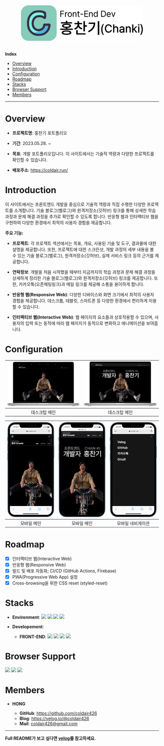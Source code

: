 <br/>
<div align = "center"><img src="./readmeImgs/logo.png" alt="logo" width="400px"></div>
<br/>
<!-- Index -->

**Index**

<ul>
    <li><a href="#overview">Overview</a></li>
    <li><a href="#introduction">Introduction</a></li>
    <li><a href="#configuration">Configuration</a></li>
    <li><a href="#roadmap">Roadmap</a></li>
    <li><a href="#stacks">Stacks</a></li>
   <li><a href="#browser-support">Browser Support</a></li>
   <li><a href="#members">Members</a></li>
</ul>

---

# Overview

- **프로젝트명**: 홍찬기 포트폴리오

- **기간**: 2023.05.28. ~

- **목표**: 개발 포트폴리오입니다. 이 사이트에서는 기술적 역량과 다양한 프로젝트를 확인할 수 있습니다.

- **배포주소**: https://coldair.run/

# Introduction

이 사이트에서는 프론트앤드 개발을 중심으로 기술적 역량과 직접 수행한 다양한 프로젝트를 소개합니다. 기술 블로그(벨로그)와 원격저장소(깃허브) 링크를 통해 상세한 학습 과정과 문제 해결 과정을 추가로 확인할 수 있도록 합니다. 반응형 웹과 인터랙티브 웹을 구현하여 다양한 환경에서 최적의 사용자 경험을 제공합니다.

**주요 기능:**

- **프로젝트**: 각 프로젝트 섹션에서는 목표, 개요, 사용된 기술 및 도구, 결과물에 대한 설명을 제공합니다. 또한, 프로젝트에 대한 스크린샷, 개발 과정의 세부 내용을 볼 수 있는 기술 블로그(벨로그), 원격저장소(깃허브), 실제 서비스 링크 등의 근거를 제공합니다.

- **연락정보**: 개발을 처음 시작했을 때부터 지금까지의 학습 과정과 문제 해결 과정을 상세하게 정리한 기술 블로그(벨로그)와 원격저장소(깃허브) 링크를 제공합니다. 또한, 카카오톡(오픈채팅링크)과 메일 링크를 제공해 소통을 용이하게 합니다.

- **반응형 웹(Responsive Web)**: 다양한 디바이스와 화면 크기에서 최적의 사용자 경험을 제공합니다. 데스크톱, 태블릿, 스마트폰 등 다양한 환경에서 편리하게 이용할 수 있습니다.

- **인터랙티브 웹(Interactive Web)**: 웹 페이지의 요소들과 상호작용할 수 있으며, 사용자의 입력 또는 동작에 따라 웹 페이지가 동적으로 변화하고 애니메이션을 보여줍니다.

# Configuration

| <img src="./readmeImgs/desktop_main.webp" alt="데스크톱 메인"> | <img src="./readmeImgs/desktop_main_2.webp" alt="데스크톱 메인2"> |
| :------------------------------------------------------------: | :---------------------------------------------------------------: |
|                         데스크탑 메인                          |                           데스크탑 메인                           |

| <img src="./readmeImgs/mobile_main.webp" alt="더존(강촌)버스"> | <img src="./readmeImgs/mobile_main_2.webp" alt="더존(강촌)버스"> | <img src="./readmeImgs/mobile_nav.webp" alt="더존(강촌)버스"> |
| :------------------------------------------------------------: | :--------------------------------------------------------------: | :-----------------------------------------------------------: |
|                          모바일 메인                           |                           모바일 메인                            |                       모바일 네비게이션                       |

# Roadmap

- [x] 인터랙티브 웹(Interactive Web)
- [x] 반응형 웹(Responsive Web)
- [x] 빌드 및 배포 자동화; CI/CD (GitHub Actions, Firebase)
- [x] PWA(Progressive Web App) 설정
- [x] Cross-browsing을 위한 CSS reset (styled-reset)

# Stacks

- **Environment**: <img src = "https://img.shields.io/badge/VSCode-007ACC?logo=visual studio code" > <img src = "https://img.shields.io/badge/Git-F05032?logo=git&logoColor=white" > <img src = "https://img.shields.io/badge/GitHub-181717?logo=github" > <img src = "https://img.shields.io/badge/Firebase-FFCA28?logo=Firebase&logoColor=white" >

- **Developement**:
  - **FRONT-END**: <img src = "https://img.shields.io/badge/React-61DAFB?logo=react&logoColor=white" > <img src = "https://img.shields.io/badge/TypeScript-3178C6?logo=TypeScript&logoColor=white" > <img src = "https://img.shields.io/badge/SASS-CC6699?logo=SASS&logoColor=white" > <img src = "https://img.shields.io/badge/CSSModules-000000?logo=cssmodules&logoColor=white" >

# Browser Support

<img src = "https://img.shields.io/badge/AppleSafari-000000?logo=safari&logoColor=white" > <img src = "https://img.shields.io/badge/GoogleChrome-4285F4?logo=googlechrome&logoColor=white" > <img src = "https://img.shields.io/badge/MicrosoftEdge-0078D7?logo=microsoftedge&logoColor=white" >

# Members

- **HONG**

  - **GitHub**: https://github.com/coldair426
  - **Blog**: https://velog.io/@coldair426
  - **Mail**: coldair426@gmail.com

---

**Full README가 보고 싶다면 [velog](https://velog.io/@coldair426/series/%ED%8F%AC%ED%8A%B8%ED%8F%B4%EB%A6%AC%EC%98%A4)를 참고하세요.**

